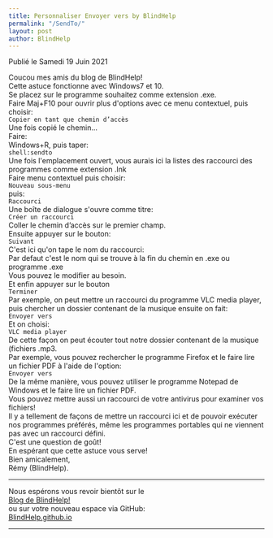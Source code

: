 ```yaml
---
title: Personnaliser Envoyer vers by BlindHelp
permalink: "/SendTo/"
layout: post
author: BlindHelp
---
```


<footer>Publié le Samedi 19 Juin 2021</footer>


Coucou mes amis du blog de BlindHelp!    
Cette astuce fonctionne avec Windows7 et 10.    
Se placez  sur le programme souhaitez comme extension .exe.    
Faire Maj+F10 pour ouvrir plus d'options avec ce menu contextuel, puis choisir:    
`Copier en tant que chemin d’accès`    
Une fois copié le chemin...    
Faire:    
Windows+R, puis taper:    
`shell:sendto`    
Une fois l'emplacement ouvert, vous aurais ici la listes des raccourci des programmes comme extension .lnk    
Faire menu contextuel puis choisir:    
`Nouveau sous-menu`    
puis:    
`Raccourci`    
Une boîte de dialogue s'ouvre comme titre:    
`Créer un raccourci`    
Coller le  chemin d’accès sur le premier champ.    
Ensuite appuyer sur le bouton:    
`Suivant`    
C'est ici qu'on tape le nom du raccourci:    
Par defaut c'est le nom qui se trouve à la fin du chemin en .exe ou programme .exe    
Vous pouvez le modifier au besoin.    
Et enfin appuyer  sur le bouton    
`Terminer`    
Par exemple, on peut mettre un raccourci du programme VLC media player, puis chercher un dossier contenant de la musique ensuite on fait:    
`Envoyer vers`    
Et on choisi:    
`VLC media player`    
De cette façon on peut écouter tout notre dossier contenant de la musique (fichiers .mp3.    
Par exemple, vous pouvez rechercher le programme Firefox et le faire lire un fichier PDF à l'aide de l'option:    
`Envoyer vers`    
De la même manière, vous pouvez utiliser le programme Notepad de Windows et le faire lire un fichier PDF.    
Vous pouvez mettre aussi un raccourci de votre antivirus pour examiner vos fichiers!    
Il y a tellement de façons de mettre un raccourci ici et de pouvoir exécuter nos programmes préférés, même les programmes portables qui ne viennent pas avec un raccourci défini.    
C'est une question de goût!    
En espérant que cette astuce vous serve!    
Bien amicalement,              
Rémy (BlindHelp).

---

Nous espérons vous revoir bientôt sur le      
[Blog de BlindHelp!](http://blindhelp.blogspot.fr/)                    
ou sur  votre nouveau espace via GitHub:                     
[BlindHelp.github.io](https://blindhelp.github.io)                    

---